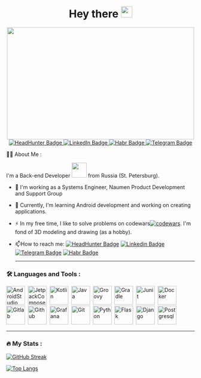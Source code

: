 <div align="center">
  <h1>Hey there <img src="https://media.giphy.com/media/hvRJCLFzcasrR4ia7z/giphy.gif" width="30"/></h1>
  <img src="https://media.giphy.com/media/dWesBcTLavkZuG35MI/giphy.gif" width="500" height="300"/>
</div>

<div align="center"> 
  <a href="https://spb.hh.ru/resume/28cbd588ff024dfe250039ed1f444374383444">
    <img src="https://img.shields.io/badge/HeadHunter-red?style=for-the-badge&logo=HeadHunterH&logoColor=white" alt="HeadHunter Badge"/>
  </a> 
  <a href="https://www.linkedin.com/in/stanislav-porin/">
    <img src="https://img.shields.io/badge/LinkedIn-blue?style=for-the-badge&logo=linkedin&logoColor=white" alt="LinkedIn Badge"/>
  </a>
  <a href="https://career.habr.com/stanislavps">
    <img src="https://img.shields.io/badge/Habr-9cf?style=for-the-badge&logo=habr&logoColor=white" alt="Habr Badge"/>
  </a>
  <a href="https://t.me/StanislavPorin">
    <img src="https://img.shields.io/badge/Telegram-blue?style=for-the-badge&logo=telegram&logoColor=white" alt="Telegram Badge"/>
  </a>
</div>

<div align="center">
  <img src="https://komarev.com/ghpvc/?username=stanislav-ps&style=flat-square&color=blue" alt="" />
</div>


:man_technologist: About Me :

I'm a Back-end Developer <img src="https://media.giphy.com/media/WUlplcMpOCEmTGBtBW/giphy.gif" width="40"> from Russia (St. Petersburg).
- 💼  I'm working as a Systems Engineer, Naumen Product Development and Support Group
- 📱 Currently, I'm learning Android development and working on creating applications.
- ⚡ In my free time, I like to solve problems on codewars[![codewars](https://www.codewars.com/users/stanislav-ps/badges/micro)](https://www.codewars.com/users/stanislav-ps).  I'm fond of 3D modeling and drawing (as a hobby). 

- 📫How to reach me: [![HeadHunter Badge](https://img.shields.io/badge/Stanislavps-red?style=for-the-badge&logo=HeadHunter&logoColor=white)](https://spb.hh.ru/resume/28cbd588ff024dfe250039ed1f444374383444) 
  [![Linkedin Badge](https://img.shields.io/badge/StanislavPS-blue?style=for-the-badge&logo=linkedin&logoColor=white)](https://www.linkedin.com/in/stanislav-porin/)
  [![Telegram Badge](https://img.shields.io/badge/StanislavPorin-blue?style=for-the-badge&logo=telegram&logoColor=white)](https://t.me/StanislavPorin)
  [![Habr Badge](https://img.shields.io/badge/Stanislavps-9cf?style=for-the-badge&logo=habr&logoColor=white)](https://career.habr.com/stanislavps)
  
  ---

### :hammer_and_wrench: Languages and Tools :

<div>
  <img src="https://cdn.jsdelivr.net/gh/devicons/devicon/icons/android/android-original.svg" title="AndroidStudio" alt="AndroidStudio" width="50" height="50"/>&nbsp;
  <img src="https://cdn.jsdelivr.net/gh/devicons/devicon/icons/jetpack/jetpack-original.svg" title="JetpackCompose" alt="JetpackCompose" width="50" height="50"/>&nbsp;
  <img src="https://cdn.jsdelivr.net/gh/devicons/devicon/icons/kotlin/kotlin-original.svg" title="Kotlin" alt="Kotlin" width="50" height="50"/>&nbsp;
  <img src="https://cdn.jsdelivr.net/gh/devicons/devicon/icons/java/java-original.svg" title="Java" alt="Java" width="50" height="50"/>&nbsp;
  <img src="https://cdn.jsdelivr.net/gh/devicons/devicon/icons/groovy/groovy-original.svg" title="Groovy" alt="Groovy" width="50" height="50"/>&nbsp;
  <img src="https://cdn.jsdelivr.net/gh/devicons/devicon/icons/gradle/gradle-plain.svg" title="Gradle" alt="Gradle" width="50" height="50"/>&nbsp;
  <img src="https://cdn.jsdelivr.net/gh/devicons/devicon/icons/junit/junit-original.svg" title="Junit" alt="Junit" width="50" height="50"/>&nbsp;
  <img src="https://cdn.jsdelivr.net/gh/devicons/devicon/icons/docker/docker-original.svg" title="Docker" alt="Docker" width="50" height="50"/>&nbsp;
  <img src="https://cdn.jsdelivr.net/gh/devicons/devicon/icons/gitlab/gitlab-original.svg" title="Gitlab" alt="Gitlab" width="50" height="50"/>&nbsp;
  <img src="https://cdn.jsdelivr.net/gh/devicons/devicon/icons/github/github-original.svg" title="Github" alt="Github" width="50" height="50"/>&nbsp;
  <img src="https://cdn.jsdelivr.net/gh/devicons/devicon/icons/grafana/grafana-original.svg" title="Grafana" alt="Grafana" width="50" height="50"/>&nbsp;
  <img src="https://cdn.jsdelivr.net/gh/devicons/devicon/icons/elasticsearch/elasticsearch-original.svg" title="Elasticsearch" alt="Git" width="50" height="50"/>&nbsp;
  <img src="https://cdn.jsdelivr.net/gh/devicons/devicon/icons/python/python-original.svg" title="Python" alt="Python" width="50" height="50"/>&nbsp;
  <img src="https://cdn.jsdelivr.net/gh/devicons/devicon/icons/flask/flask-original.svg" title="Flask" alt="Flask" width="50" height="50"/>&nbsp;
  <img src="https://cdn.jsdelivr.net/gh/devicons/devicon/icons/django/django-original.svg" title="Django" alt="Django" width="50" height="50"/>&nbsp;
  <img src="https://cdn.jsdelivr.net/gh/devicons/devicon/icons/postgresql/postgresql-original.svg" title="Postgresql" alt="Postgresql" width="50" height="50"/>&nbsp;
</div>

---

  

### :fire: My Stats :
  [![GitHub Streak](http://github-readme-streak-stats.herokuapp.com?user=stanislav-ps&theme=dark&background=000000)](https://git.io/streak-stats)
  
  [![Top Langs](https://github-readme-stats.vercel.app/api/top-langs/?username=stanislav-ps&layout=compact&theme=vision-friendly-dark)](https://github.com/anuraghazra/github-readme-stats) 
